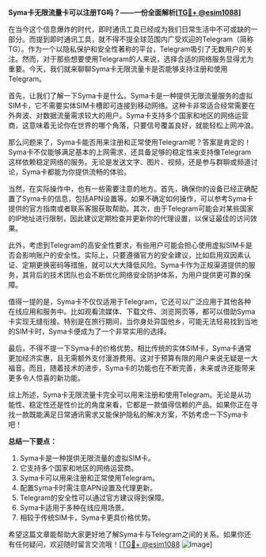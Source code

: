 **Syma卡无限流量卡可以注册TG吗？——一份全面解析[[TG💪+ @esim1088](https://t.me/s/esim1088)]**

在当今这个信息爆炸的时代，即时通讯工具已经成为我们日常生活中不可或缺的一部分。而提到即时通讯工具，就不得不提全球范围内广受欢迎的Telegram（简称TG）。作为一个以隐私保护和安全性著称的平台，Telegram吸引了无数用户的关注。然而，对于那些想要使用Telegram的人来说，选择合适的网络服务显得尤为重要。今天，我们就来聊聊Syma卡无限流量卡是否能够支持注册和使用Telegram。

首先，让我们了解一下Syma卡是什么。Syma卡是一种提供无限流量服务的虚拟SIM卡，它不需要实体SIM卡槽即可连接到移动网络。这种卡非常适合经常需要在外奔波、对数据流量需求较大的用户。Syma卡支持多个国家和地区的网络运营商，这意味着无论你在世界的哪个角落，只要信号覆盖良好，就能轻松上网冲浪。

那么问题来了，Syma卡能否用来注册和正常使用Telegram呢？答案是肯定的！Syma卡不仅能够满足基本的上网需求，还具备足够的稳定性来支持像Telegram这样依赖稳定网络的服务。无论是发送文字、图片、视频，还是参与群聊或频道讨论，Syma卡都能为你提供流畅的体验。

当然，在实际操作中，也有一些需要注意的地方。首先，确保你的设备已经正确配置了Syma卡的信息，包括APN设置等。如果不确定如何操作，可以参考Syma卡提供的官方指南或者联系客服获取帮助。其次，由于Telegram可能会对某些国家的IP地址进行限制，因此建议定期检查并更新你的代理设置，以保证最佳的访问效果。

此外，考虑到Telegram的高安全性要求，有些用户可能会担心使用虚拟SIM卡是否会影响账户的安全性。实际上，只要遵循官方的安全建议，比如启用双因素认证、定期更换密码等措施，就可以大大降低风险。Syma卡作为正规渠道提供的服务，其背后的技术团队也会不断优化网络安全防护体系，为用户提供更可靠的保障。

值得一提的是，Syma卡不仅仅适用于Telegram，它还可以广泛应用于其他各种在线应用和服务中。比如观看流媒体、下载文件、浏览网页等，都可以借助Syma卡实现无缝衔接。特别是在旅行期间，当你身处异国他乡，可能无法轻易找到当地的SIM卡时，Syma卡便成为了一个非常实用的选择。

最后，不得不提一下Syma卡的价格优势。相比传统的实体SIM卡，Syma卡通常更加经济实惠，且无需额外支付漫游费用。这对于预算有限的用户来说无疑是一大福音。而且，随着技术的进步，Syma卡的功能也在不断完善，未来或许还能带来更多令人惊喜的新功能。

综上所述，Syma卡无限流量卡完全可以用来注册和使用Telegram。无论是从功能性、稳定性还是性价比的角度来看，它都是一款值得信赖的产品。如果你正在寻找一款既能满足日常通讯需求又能保护隐私的解决方案，不妨考虑一下Syma卡吧！

**总结一下要点：**
1. Syma卡是一种提供无限流量的虚拟SIM卡。
2. 它支持多个国家和地区的网络运营商。
3. Syma卡可以用来注册和正常使用Telegram。
4. 配置Syma卡时需注意APN设置及代理更新。
5. Telegram的安全性可以通过官方建议得到保障。
6. Syma卡适用于多种在线应用场景。
7. 相较于传统SIM卡，Syma卡更具价格优势。

希望这篇文章能帮助大家更好地了解Syma卡与Telegram之间的关系。如果你还有任何疑问，欢迎随时留言交流哦！[[TG💪+ @esim1088](https://t.me/s/esim1088) ![Image](https://i.postimg.cc/4NQfJmqS/Snipaste-2025-05-13-00-14-12.png)]